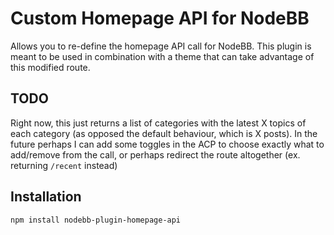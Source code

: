 # Custom Homepage API for NodeBB

Allows you to re-define the homepage API call for NodeBB. This plugin is meant to be used in combination with a theme that can take advantage of this modified route.

## TODO

Right now, this just returns a list of categories with the latest X topics of each category (as opposed the default behaviour, which is X posts). In the future perhaps I can add some toggles in the ACP to choose exactly what to add/remove from the call, or perhaps redirect the route altogether (ex. returning `/recent` instead)

## Installation

    npm install nodebb-plugin-homepage-api
